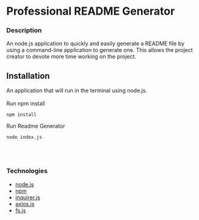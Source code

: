 # Professional README Generator 

### Description
An node.js application to quickly and easily generate a README file by using a command-line application to generate one. This allows the project creator to devote more time working on the project.

## Installation

An application that will run in the terminal using node.js.<br /><br />
Run npm install

```shell
npm install
```

Run Readme Generator

```shell
node index.js
```
<br>
<br>


### Technologies

* [node.js](https://nodejs.org/)
* [npm](https://www.npmjs.com/)
* [inquirer.js](https://www.npmjs.com/package/inquirer)
* [axios.js](https://www.npmjs.com/package/axios)
* [fs.js](https://www.npmjs.com/package/fs)
